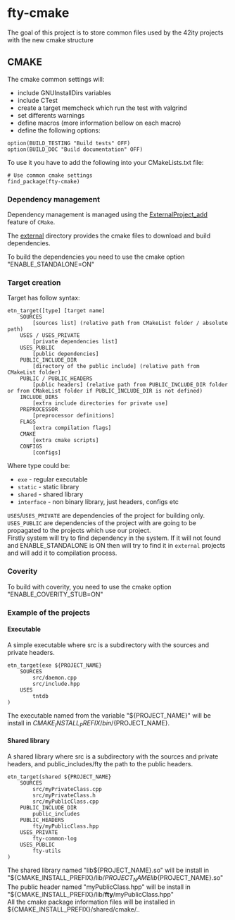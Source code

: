# fty-cmake
The goal of this project is to store common files used by the 42ity projects with the new cmake structure

## CMAKE
The cmake common settings will:

- include GNUInstallDirs variables 
- include CTest
- create a target memcheck which run the test with valgrind
- set differents warnings
- define macros (more information bellow on each macro)
- define the following options:
```
option(BUILD_TESTING "Build tests" OFF)
option(BUILD_DOC "Build documentation" OFF)
```

To use it you have to add the following into your CMakeLists.txt file:

```
# Use common cmake settings
find_package(fty-cmake)

```

### Dependency management
Dependency management is managed using the [ExternalProject_add](https://cmake.org/cmake/help/v3.13/module/ExternalProject.html) feature of `CMake`.

The [external](cmake/external) directory provides the cmake files to download and build dependencies.

To build the dependencies you need to use the cmake option "ENABLE_STANDALONE=ON"

### Target creation

Target has follow syntax:
```
etn_target([type] [target name] 
    SOURCES 
        [sources list] (relative path from CMakeList folder / absolute path)
    USES / USES_PRIVATE
        [private dependencies list] 
    USES_PUBLIC 
        [public dependencies]
    PUBLIC_INCLUDE_DIR
        [directory of the public include] (relative path from CMakeList folder)
    PUBLIC / PUBLIC_HEADERS 
        [public headers] (relative path from PUBLIC_INCLUDE_DIR folder or from CMakeList folder if PUBLIC_INCLUDE_DIR is not defined)
    INCLUDE_DIRS 
        [extra include directories for private use]
    PREPROCESSOR 
        [preprocessor definitions]
    FLAGS 
        [extra compilation flags]
    CMAKE 
        [extra cmake scripts]
    CONFIGS 
        [configs]
```

Where type could be:
 * `exe` - regular executable
 * `static` - static library
 * `shared` - shared library
 * `interface` - non binary library, just headers, configs etc

`USES`/`USES_PRIVATE` are dependencies of the project for building only.   
`USES_PUBLIC` are dependencies of the project with are going to be propagated to the projects which use our project.  
Firstly system will try to find dependency in the system. 
If it will not found and ENABLE_STANDALONE is ON then will try to find it in `external` projects and will add it to compilation process.

### Coverity
To build with coverity, you need to use the cmake option "ENABLE_COVERITY_STUB=ON"

### Example of the projects

#### Executable
A simple executable where src is a subdirectory with the sources and private headers.
```
etn_target(exe ${PROJECT_NAME}
    SOURCES
        src/daemon.cpp
        src/include.hpp
    USES
        tntdb
)
```
The executable named from the variable "${PROJECT_NAME}" will be install in ${CMAKE_INSTALL_PREFIX}/bin/${PROJECT_NAME}.

#### Shared library
A shared library where src is a subdirectory with the sources and private headers, and public_includes/fty the path to the public headers.
```
etn_target(shared ${PROJECT_NAME}
    SOURCES
        src/myPrivateClass.cpp
        src/myPrivateClass.h
        src/myPublicClass.cpp
    PUBLIC_INCLUDE_DIR
        public_includes
    PUBLIC_HEADERS
        fty/myPublicClass.hpp
    USES_PRIVATE
        fty-common-log
    USES_PUBLIC
        fty-utils
)
```
The shared library named "lib${PROJECT_NAME}.so" will be install in "${CMAKE_INSTALL_PREFIX}/lib/${PROJECT_NAME}lib${PROJECT_NAME}.so"  
The public header named "myPublicClass.hpp" will be install in "${CMAKE_INSTALL_PREFIX}/lib/**fty**/myPublicClass.hpp"  
All the cmake package information files will be installed in ${CMAKE_INSTALL_PREFIX}/shared/cmake/..    
